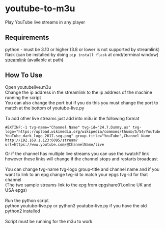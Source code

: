 # youtube-to-m3u
Play YouTube live streams in any player

## Requirements
python - must be 3.10 or higher (3.8 or lower is not supported by streamlink)<br>
flask (can be installed by doing ```pip install flask``` at cmd/terminal window) <br>
[streamlink](https://streamlink.github.io/install.html) (available at path)

## How To Use
Open youtubelive.m3u <br>
Change the ip address in the streamlink to the ip address of the machine running the script <br>
You can also change the port but if you do this you must change the port to match at the bottom of youtube-live.py <br>
<br>
To add other live streams just add into m3u in the following format 

```
#EXTINF:-1 tvg-name="Channel Name" tvg-id="24.7.Dummy.us" tvg-logo="https://upload.wikimedia.org/wikipedia/commons/thumb/5/54/YouTube_dark_logo_2017.svg/2560px-YouTube_dark_logo_2017.svg.png" group-title="YouTube",Channel Name
http://192.168.1.123:6095/stream?url=https://www.youtube.com/@ChannelName/live
```

Or if the channel has multiple live streams you can use the /watch? link however these links will change if the channel stops and restarts broadcast <br>
<br>
You can change tvg-name tvg-logo group-title and channel name and if you want to link to an epg change tvg-id to match your epgs tvg-id for that channel <br>
(The two sample streams link to the epg from epgshare01.online UK and USA epgs) <br>
<br>
Run the python script <br>
python youtube-live.py or python3 youtube-live.py if you have the old python2 installed <br>
<br>
Script must be running for the m3u to work

